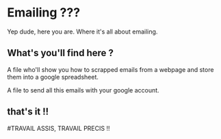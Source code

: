 # Emailing ???

Yep dude, here you are. Where it's all about emailing.

## What's you'll find here ?

A file who'll show you how to scrapped emails from a webpage and store them into a google spreadsheet.

A file to send all this emails  with your google account.

## that's it !!

#TRAVAIL ASSIS, TRAVAIL PRECIS !!
